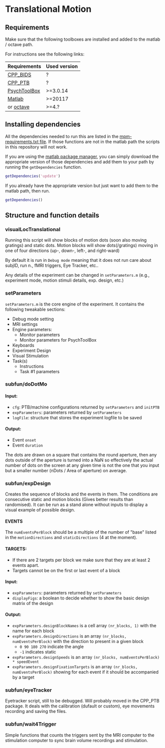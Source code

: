 # Translational Motion

## Requirements

Make sure that the following toolboxes are installed and added to the matlab / octave path.

For instructions see the following links:

| Requirements                                             | Used version |
|----------------------------------------------------------|--------------|
| [CPP_BIDS](https://github.com/cpp-lln-lab/CPP_BIDS)      | ?            |
| [CPP_PTB](https://github.com/cpp-lln-lab/CPP_PTB)        | ?            |
| [PsychToolBox](http://psychtoolbox.org/)                 | >=3.0.14     |
| [Matlab](https://www.mathworks.com/products/matlab.html) | >=20117      |
| or [octave](https://www.gnu.org/software/octave/)        | >=4.?        |

## Installing dependencies

All the dependencies needed to run this are listed in the [mpm-requirements.txt file](.mpm-requirements.txt). If those functions are not in the matlab path the scripts in this repository will not work.

If you are using the [matlab package manager](https://github.com/mobeets/mpm), you can simply download the appropriate version of those dependencies and add them to your path by running the `getDependencies` function.

```matlab
getDependencies('update')
```

If you already have the appropriate version but just want to add them to the matlab path, then run.

```matlab
getDependencies()
```
## Structure and function details

### visualLocTranslational

Running this script will show blocks of motion dots (soon also moving gratings) and static dots. Motion blocks will show dots(/gratings) moving in one of four directions (up-, down-, left-, and right-ward)

By default it is run in `Debug mode` meaning that it does not run care about subjID, run n., fMRI triggers, Eye Tracker, etc..

Any details of the experiment can be changed in `setParameters.m` (e.g., experiment mode, motion stimuli details, exp. design, etc.)

### setParameters

`setParameters.m` is the core engine of the experiment. It contains the following tweakable sections:

- Debug mode setting
- MRI settings
- Engine parameters:
  - Monitor parameters
  - Monitor parameters for PsychToolBox
- Keyboards
- Experiment Design
- Visual Stimulation
- Task(s)
  - Instructions
  - Task #1 parameters

### subfun/doDotMo

#### Input:
- `cfg`: PTB/machine configurations returned by `setParameters` and `initPTB`
- `expParameters`: parameters returned by `setParameters`
- `logFile`: structure that stores the experiment logfile to be saved

#### Output:
- Event `onset`
- Event `duration`

The dots are drawn on a square that contains the round aperture, then any dots outside of the aperture is turned into a NaN so effectively the actual number of dots on the screen at any given time is not the one that you input but a smaller number (nDots / Area of aperture) on average.

### subfun/expDesign
Creates the sequence of blocks and the events in them. The conditions are consecutive static and motion blocks (Gives better results than randomised). It can be run as a stand alone without inputs to display a visual example of possible design.

#### EVENTS
The `numEventsPerBlock` should be a multiple of the number of "base" listed in the `motionDirections` and `staticDirections` (4 at the moment).

#### TARGETS:
- If there are 2 targets per block we make sure that they are at least 2 events apart.
- Targets cannot be on the first or last event of a block

#### Input:
- `expParameters`: parameters returned by `setParameters`
- `displayFigs`: a boolean to decide whether to show the basic design matrix of the design

#### Output:
- `expParameters.designBlockNames` is a cell array `(nr_blocks, 1)` with the name for each block
- `expParameters.designDirections` is an array `(nr_blocks, numEventsPerBlock)` with the direction to present in a given block
  - `0 90 180 270` indicate the angle
  - `-1` indicates static
- `expParameters.designSpeeds` is an array `(nr_blocks, numEventsPerBlock) * speedEvent`
- `expParameters.designFixationTargets` is an array `(nr_blocks, numEventsPerBlock)` showing for each event if it should be accompanied by a target

### subfun/eyeTracker
Eyetracker script, still to be debugged. Will probably moved in the CPP_PTB package. It deals with the calibration (dufault or custom), eye movements recording and saving the files.

### subfun/wait4Trigger
Simple functions that counts the triggers sent by the MRI computer to the stimulation computer to sync brain volume recordings and stimulation.
